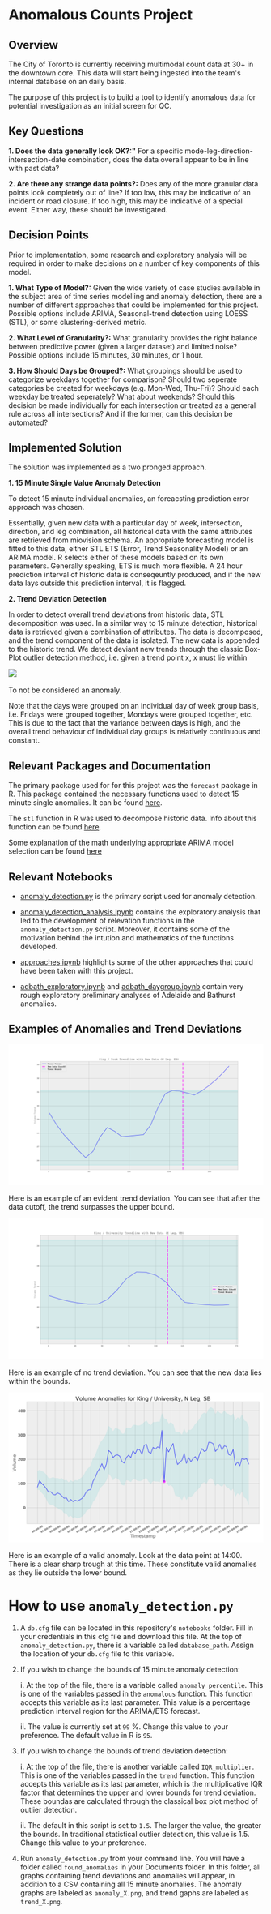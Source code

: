 # Anomalous Counts Project

## Overview
The City of Toronto is currently receiving multimodal count data at 30+ in the downtown core. This data will start being ingested into the team's internal database on an daily basis.

The purpose of this project is to build a tool to identify anomalous data for potential investigation as an initial screen for QC.

## Key Questions

**1. Does the data generally look OK?:"** For a specific mode-leg-direction-intersection-date combination, does the data overall appear to be in line with past data?

**2. Are there any strange data points?:** Does any of the more granular data points look completely out of line? If too low, this may be indicative of an incident or road closure. If too high, this may be indicative of a special event. Either way, these should be investigated.

## Decision Points
Prior to implementation, some research and exploratory analysis will be required in order to make decisions on a number of key components of this model.

**1. What Type of Model?:** Given the wide variety of case studies available in the subject area of time series modelling and anomaly detection, there are a number of different approaches that could be implemented for this project. Possible options include ARIMA, Seasonal-trend detection using LOESS (STL), or some clustering-derived metric.

**2. What Level of Granularity?:** What granularity provides the right balance between predictive power (given a larger dataset) and limited noise? Possible options include 15 minutes, 30 minutes, or 1 hour.

**3. How Should Days be Grouped?:** What groupings should be used to categorize weekdays together for comparison? Should two seperate categories be created for weekdays (e.g. Mon-Wed, Thu-Fri)? Should each weekday be treated seperately? What about weekends? Should this decision be made individually for each intersection or treated as a general rule across all intersections? And if the former, can this decision be automated?

## Implemented Solution

The solution was implemented as a two pronged approach. 

**1. 15 Minute Single Value Anomaly Detection**

   To detect 15 minute individual anomalies, an foreacsting prediction error approach was chosen. 

   Essentially, given new data with a particular day of week, intersection, direction, and leg combination, all historical data with the same attributes are retrieved from miovision schema. An appropriate forecasting model is fitted to this data, either STL ETS (Error, Trend Seasonality Model) or an ARIMA model. R selects either of these models based on its own parameters. Generally speaking, ETS is much more flexible. A 24 hour prediction interval of historic data is conseqeuntly produced, and if the new data lays outside this prediction interval, it is flagged. 

**2. Trend Deviation Detection** 

  In order to detect overall trend deviations from historic data, STL decomposition was used. In a similar way to 15 minute detection, historical data is retrieved given a combination of attributes. The data is decomposed, and the trend component of the data is isolated. The new data is appended to the historic trend. We detect deviant new trends through the classic Box-Plot outlier detection method, i.e. given a trend point x, x must lie within  

  <img src="http://latex.codecogs.com/gif.latex?Q3%20&plus;%201.5*IQR%20%5Cgeq%20x%20%5Cgeq%20Q1%20-%201.5*IQR" /> 
  
   To not be considered an anomaly. 
   
Note that the days were grouped on an individual day of week group basis, i.e. Fridays were grouped together, Mondays were grouped together, etc. This is due to the fact that the variance between days is high, and the overall trend behaviour of individual day groups is relatively continuous and constant.  

## Relevant Packages and Documentation 

The primary package used for for this project was the `forecast` package in R. This package contained the necessary functions used to detect 15 minute single anomalies. It can be found [here](https://cran.r-project.org/web/packages/forecast/index.html).

The `stl` function in R was used to decompose historic data. Info about this function can be found [here](https://stat.ethz.ch/R-manual/R-devel/library/stats/html/stl.html). 

Some explanation of the math underlying appropriate ARIMA model selection can be found [here](https://people.duke.edu/~rnau/arimrule.htm)

## Relevant Notebooks 

* [anomaly_detection.py](https://github.com/CityofToronto/bdit_anomalous_counts/blob/master/notebooks/anomaly_detection.py) is the primary script used for anomaly detection.

* [anomaly_detection_analysis.ipynb](https://github.com/CityofToronto/bdit_anomalous_counts/blob/master/notebooks/anomaly_detection_analysis.ipynb) contains the exploratory analysis that led to the development of relevation functions in the `anomaly_detection.py` script. Moreover, it contains some of the motivation behind the intution and mathematics of the functions developed. 

* [approaches.ipynb](https://github.com/CityofToronto/bdit_anomalous_counts/blob/master/notebooks/approaches.ipynb) highlights some of the other approaches that could have been taken with this project. 


* [adbath_exploratory.ipynb](https://github.com/CityofToronto/bdit_anomalous_counts/blob/master/notebooks/adbath_exploratory.ipynb) and [adbath_daygroup.ipynb](https://github.com/CityofToronto/bdit_anomalous_counts/blob/master/notebooks/adbath_daygroup%20.ipynb) contain very rough exploratory preliminary analyses of Adelaide and Bathurst anomalies. 


## Examples of Anomalies and Trend Deviations

![png](notebooks/images/trendexample.png) 

Here is an example of an evident trend deviation. You can see that after the data cutoff, the trend surpasses the upper bound.

![png](notebooks/images/trendexample2.png)

Here is an example of no trend deviation. You can see that the new data lies within the bounds. 

![png](notebooks/images/anomaly_2.png)

Here is an example of a valid anomaly. Look at the data point at 14:00. There is a clear sharp trough at this time. These constitute valid anomalies as they lie outside the lower bound. 


# How to use `anomaly_detection.py`

1. A `db.cfg` file can be located in this repository's `notebooks` folder. Fill in your credentials in this cfg file and download this file. At the top of `anomaly_detection.py`, there is a variable called `database_path`. Assign the location of your `db.cfg` file to this variable.

2. If you wish to change the bounds of 15 minute anomaly detection:

      i. At the top of the file, there is a variable called `anomaly_percentile`. This is one of the variables passed in the `anomalous` function. This function accepts this variable as its last parameter. This value is a percentage prediction interval region for the ARIMA/ETS forecast. 
      
     ii. The value is currently set at `99` %. Change this value to your preference. The default value in R is `95`. 

3. If you wish to change the bounds of trend deviation detection:

      i. At the top of the file, there is another variable called `IQR_multiplier`. This is one of the variables passed in the `trend` function. This function accepts this variable as its last parameter, which is the multiplicative IQR factor that determines the upper and lower bounds for trend deviation. These boundas are calculated through the classical box plot method of outlier detection. 
      
     ii. The default in this script is set to `1.5`. The larger the value, the greater the bounds. In traditional statistical outlier detection, this value is 1.5. Change this value to your preference. 

4. Run `anomaly_detection.py` from your command line. You will have a folder called `found_anomalies` in your Documents folder. In this folder, all graphs containing trend deviations and anomalies will appear, in addition to a CSV containing all 15 minute anomalies. The anomaly graphs are labeled as `anomaly_X.png`, and trend gaphs are labeled as `trend_X.png`. 
